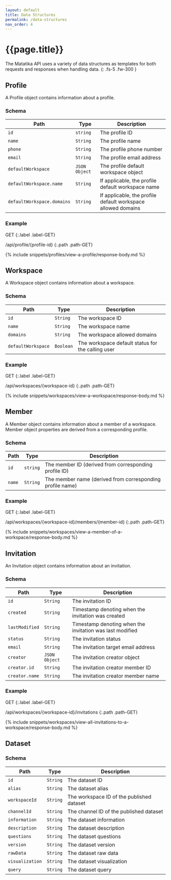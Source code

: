 ```yaml
---
layout: default
title: Data Structures
permalink: /data-structures
nav_order: 4
---
```


# {{page.title}}
The Matatika API uses a variety of data structures as templates for both requests and responses when handling data.
{: .fs-5 .fw-300 }

## Profile
A Profile object contains information about a profile.

### Schema

Path | Type | Description
---- | ---- | -----------
`id` | `string` | The profile ID 
`name` | `String` | The profile name
`phone` | `String` | The profile phone number
`email` | `String` | The profile email address
`defaultWorkspace` | `JSON Object` | The profile default workspace object
`defaultWorkspace.name` | `String` | If applicable, the profile default workspace name
`defaultWorkspace.domains` | `String` | If applicable, the profile default workspace allowed domains

### Example
GET
{:.label .label-GET}

/api/profile/{profile-id}
{:.path .path-GET}

{% include snippets/profiles/view-a-profile/response-body.md %}

## Workspace
A Workspace object contains information about a workspace.

### Schema

Path | Type | Description
---- | ---- | -----------
`id` | `String` | The workspace ID
`name` | `String` | The workspace name
`domains` | `String` | The workspace allowed domains
`defaultWorkspace` | `Boolean` | The workspace default status for the calling user

### Example
GET
{:.label .label-GET}

/api/workspaces/{workspace-id}
{:.path .path-GET}

{% include snippets/workspaces/view-a-workspace/response-body.md %}

## Member
A Member object contains information about a member of a workspace. Member object properties are derived from a corresponding profile.

### Schema

Path | Type | Description
---- | ---- | -----------
`id` | `string` | The member ID (derived from corresponding profile ID)
`name` | `String` | The member name (derived from corresponding profile name)

### Example
GET
{:.label .label-GET}

/api/workspaces/{workspace-id}/members/{member-id}
{:.path .path-GET}

{% include snippets/workspaces/view-a-member-of-a-workspace/response-body.md %}

## Invitation
An Invitation object contains information about an invitation.

### Schema

Path | Type | Description
---- | ---- | -----------
`id` | `String` | The invitation ID
`created` | `String` | Timestamp denoting when the invitation was created
`lastModified` | `String` | Timestamp denoting when the invitation was last modified
`status` | `String` | The invitation status
`email` | `String` | The invitation target email address
`creator` | `JSON Object` | The invitation creator object
`creator.id` | `String` | The invitation creator member ID
`creator.name` | `String` | The invitation creator member name

### Example
GET
{:.label .label-GET}

/api/workspaces/{workspace-id}/invitations
{:.path .path-GET}

{% include snippets/workspaces/view-all-invitations-to-a-workspace/response-body.md %}

## Dataset
### Schema

Path | Type | Description
---- | ---- | -----------
`id` | `String` | The dataset ID
`alias` | `String` | The dataset alias
`workspaceId` | `String` | The workspace ID of the published dataset
`channelId` | `String` | The channel ID of the published dataset
`information` | `String` | The dataset information
`description` | `String` | The dataset description
`questions` | `String` | The dataset questions
`version` | `String` | The dataset version
`rawData` | `String` | The dataset raw data
`visualization` | `String` | The dataset visualization
`query` | `String` | The dataset query

<!-- ### Example -->
